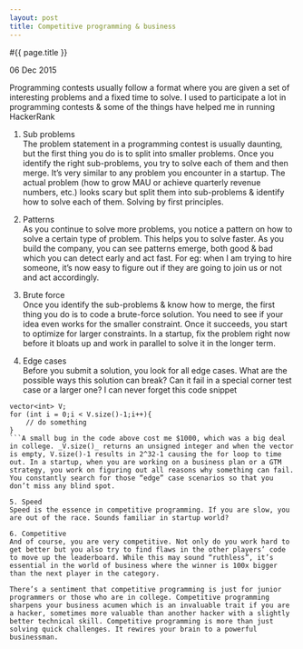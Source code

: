 ```yaml
---
layout: post
title: Competitive programming & business 
---
```


#{{ page.title }}

06 Dec 2015

Programming contests usually follow a format where you are given a set of interesting problems and a fixed time to solve. I used to participate a lot in programming contests & some of the things have helped me in running HackerRank

1. Sub problems  
The problem statement in a programming contest is usually daunting, but the first thing you do is to split into smaller problems. Once you identify the right sub-problems, you try to solve each of them and then merge. It’s very similar to any problem you encounter in a startup. The actual problem (how to grow MAU or achieve quarterly revenue numbers, etc.) looks scary but split them into sub-problems & identify how to solve each of them. Solving by first principles. 

2. Patterns   
As you continue to solve more problems, you notice a pattern on how to solve a certain type of problem. This helps you to solve faster. As you build the company, you can see patterns emerge, both good & bad which you can detect early and act fast. For eg: when I am trying to hire someone, it’s now easy to figure out if they are going to join us or not and act accordingly. 

3. Brute force   
Once you identify the sub-problems & know how to merge, the first thing you do is to code a brute-force solution. You need to see if your idea even works for the smaller constraint. Once it succeeds, you start to optimize for larger constraints. In a startup, fix the problem right now before it bloats up and work in parallel to solve it in the longer term.

4. Edge cases   
Before you submit a solution, you look for all edge cases. What are the possible ways this solution can break? Can it fail in a special corner test case or a larger one? I can never forget this code snippet
```
vector<int> V;	    
for (int i = 0;i < V.size()-1;i++){	    
	// do something		
}		  
```A small bug in the code above cost me $1000, which was a big deal in college. _V.size()_ returns an unsigned integer and when the vector is empty, V.size()-1 results in 2^32-1 causing the for loop to time out. In a startup, when you are working on a business plan or a GTM strategy, you work on figuring out all reasons why something can fail. You constantly search for those “edge” case scenarios so that you don’t miss any blind spot.

5. Speed  
Speed is the essence in competitive programming. If you are slow, you are out of the race. Sounds familiar in startup world?

6. Competitive   
And of course, you are very competitive. Not only do you work hard to get better but you also try to find flaws in the other players’ code to move up the leaderboard. While this may sound “ruthless”, it’s essential in the world of business where the winner is 100x bigger than the next player in the category. 

There’s a sentiment that competitive programming is just for junior programmers or those who are in college. Competitive programming sharpens your business acumen which is an invaluable trait if you are a hacker, sometimes more valuable than another hacker with a slightly better technical skill. Competitive programming is more than just solving quick challenges. It rewires your brain to a powerful businessman. 
 


